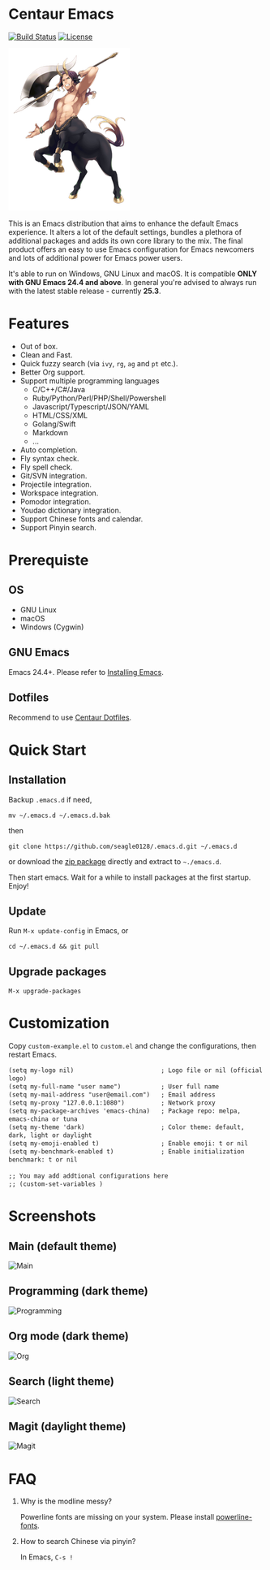 Centaur Emacs
============================

[![Build
Status](https://travis-ci.org/seagle0128/.emacs.d.svg?branch=master)](https://travis-ci.org/seagle0128/.emacs.d)
[![License](http://img.shields.io/:license-gpl3-blue.svg)](http://www.gnu.org/licenses/gpl-3.0.html)

![Centaur Emacs](logo.png)

This is an Emacs distribution that aims to enhance the default
Emacs experience. It alters a lot of the default settings,
bundles a plethora of additional packages and adds its own core
library to the mix. The final product offers an easy to use Emacs
configuration for Emacs newcomers and lots of additional power for
Emacs power users.

It's able to run on Windows, GNU Linux and macOS. It is compatible **ONLY with
GNU Emacs 24.4 and above**. In general you're advised to always run with the
latest stable release - currently **25.3**.

# Features

- Out of box.
- Clean and Fast.
- Quick fuzzy search (via `ivy`, `rg`, `ag` and `pt` etc.).
- Better Org support.
- Support multiple programming languages
  - C/C++/C#/Java
  - Ruby/Python/Perl/PHP/Shell/Powershell
  - Javascript/Typescript/JSON/YAML
  - HTML/CSS/XML
  - Golang/Swift
  - Markdown
  - ...
- Auto completion.
- Fly syntax check.
- Fly spell check.
- Git/SVN integration.
- Projectile integration.
- Workspace integration.
- Pomodor integration.
- Youdao dictionary integration.
- Support Chinese fonts and calendar.
- Support Pinyin search.

# Prerequiste

## OS

- GNU Linux
- macOS
- Windows (Cygwin)

## GNU Emacs

Emacs 24.4+. Please refer to [Installing Emacs](http://wikemacs.org/index.php/Installing_Emacs).

## Dotfiles

Recommend to use [Centaur Dotfiles](https://github.com/seagle0128/dotfiles).

# Quick Start

## Installation

Backup `.emacs.d` if need,

``` shell
mv ~/.emacs.d ~/.emacs.d.bak
```

then

``` shell
git clone https://github.com/seagle0128/.emacs.d.git ~/.emacs.d
```

or download the [zip
package](https://github.com/seagle0128/.emacs.d/archive/master.zip) directly and
extract to `~./emacs.d`.

Then start emacs. Wait for a while to install packages at the first startup.
Enjoy!

## Update

Run `M-x update-config` in Emacs, or

``` shell
cd ~/.emacs.d && git pull
```

## Upgrade packages

``` emacs-lisp
M-x upgrade-packages
```

# Customization

Copy `custom-example.el` to `custom.el` and change the configurations, then
restart Emacs.

``` emacs-lisp
(setq my-logo nil)                        ; Logo file or nil (official logo)
(setq my-full-name "user name")           ; User full name
(setq my-mail-address "user@email.com")   ; Email address
(setq my-proxy "127.0.0.1:1080")          ; Network proxy
(setq my-package-archives 'emacs-china)   ; Package repo: melpa, emacs-china or tuna
(setq my-theme 'dark)                     ; Color theme: default, dark, light or daylight
(setq my-emoji-enabled t)                 ; Enable emoji: t or nil
(setq my-benchmark-enabled t)             ; Enable initialization benchmark: t or nil

;; You may add addtional configurations here
;; (custom-set-variables )
```

# Screenshots

## Main (default theme)
![Main](https://user-images.githubusercontent.com/140797/30391180-20bd0ba8-987e-11e7-9cb4-2aa66a6fd69d.png)

## Programming (dark theme)
![Programming](https://user-images.githubusercontent.com/140797/31727834-433c1164-b3f0-11e7-9f73-0977d9f600f1.png)

## Org mode (dark theme)
![Org](https://user-images.githubusercontent.com/140797/30391183-20c37e8e-987e-11e7-9579-c4df71549a76.png)

## Search (light theme)
![Search](https://user-images.githubusercontent.com/140797/30391184-20f47fac-987e-11e7-8be4-9f4e409d65cc.png)

## Magit (daylight theme)
![Magit](https://user-images.githubusercontent.com/140797/30391181-20bd848e-987e-11e7-9cda-3dac2865922e.png)

# FAQ

1. Why is the modline messy?

   Powerline fonts are missing on your system. Please install
   [powerline-fonts](https://github.com/powerline/fonts).
   
1. How to search Chinese via pinyin?
   
   In Emacs, `C-s !`
